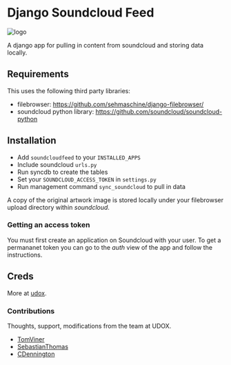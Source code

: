 # Django Soundcloud Feed

![logo](http://i.imgur.com/rduXHbq.png)

A django app for pulling in content from soundcloud and storing data locally.

## Requirements

This uses the following third party libraries:

* filebrowser: https://github.com/sehmaschine/django-filebrowser/
* soundcloud python library: https://github.com/soundcloud/soundcloud-python

## Installation

- Add `soundcloudfeed` to your `INSTALLED_APPS`
- Include soundcloud `urls.py`
- Run syncdb to create the tables
- Set your `SOUNDCLOUD_ACCESS_TOKEN` in `settings.py`
- Run management command `sync_soundcloud` to pull in data

A copy of the original artwork image is stored locally under your filebrowser 
upload directory within _soundcloud_. 

### Getting an access token

You must first create an application on Soundcloud with your user. To get
a permananet token you can go to the _auth_ view of the app and follow the
instructions.

## Creds

More at [udox](http://github.com/udox).

### Contributions

Thoughts, support, modifications from the team at UDOX.

* [TomViner](http://github.com/tomviner)
* [SebastianThomas](http://github.com/sebastianthomas)
* [CDennington](http://github.com/cdennington)

